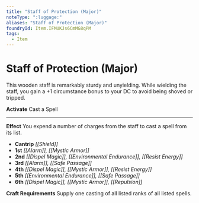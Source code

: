 ```yaml
---
title: "Staff of Protection (Major)"
noteType: ":luggage:"
aliases: "Staff of Protection (Major)"
foundryId: Item.IFMUKJs6CmMG8qPM
tags:
  - Item
---
```


# Staff of Protection (Major)

This wooden staff is remarkably sturdy and unyielding. While wielding the staff, you gain a +1 circumstance bonus to your DC to avoid being shoved or tripped.

**Activate** Cast a Spell

* * *

**Effect** You expend a number of charges from the staff to cast a spell from its list.

*   **Cantrip** _[[Shield]]_
*   **1st** _[[Alarm]], [[Mystic Armor]]_
*   **2nd** _[[Dispel Magic]], [[Environmental Endurance]], [[Resist Energy]]_
*   **3rd** _[[Alarm]], [[Safe Passage]]_
*   **4th** _[[Dispel Magic]], [[Mystic Armor]], [[Resist Energy]]_
*   **5th** _[[Environmental Endurance]], [[Safe Passage]]_
*   **6th** _[[Dispel Magic]], [[Mystic Armor]], [[Repulsion]]_

**Craft Requirements** Supply one casting of all listed ranks of all listed spells.
